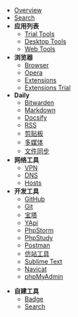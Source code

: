 * [Overview](os/tools/)
* [Search](os/tools/search.md)
* **应用列表**
  * [Trial Tools](os/tools/app-trial.md)
  * [Desktop Tools](os/tools/app-list.md)
  * [Web Tools](os/tools/web-app.md "在线工具")
* **浏览器**
  * [Browser](os/tools/browser.md "浏览器")
  * [Opera](os/tools/opera.md)
  * [Extensions](os/tools/browser-extensions.md "浏览器扩展程序")
  * [Extensions Trial](os/tools/browser-extensions-trial.md)
* **Daily**
  * [Bitwarden](os/tools/bitwarden.md)
  * [Markdown](os/tools/markdown.md)
  * [Docsify](os/tools/docsify.md)
  * [RSS](os/tools/rss.md)
  * [剪贴板](os/tools/clipboard.md)
  * [多媒体](os/tools/multimedia.md)
  * [文件同步](os/tools/file-sync.md)
* **网络工具**
  * [VPN](os/tools/vpn.md "科学上网")
  * [DNS](essential/dns.md)
  * [Hosts](os/tools/hosts.md "Hosts")
* **开发工具**
  * [GitHub](os/tools/github.md)
  * [Git](os/tools/git.md)
  * [宝塔](os/tools/bt.md "宝塔")
  * [YApi](os/tools/yapi.md "API 文档工具 - YApi")
  * [PhpStorm](os/tools/phpstorm.md "JetBrains系列编辑器 - Phpstorm")
  * [PhpStudy](os/tools/phpstudy.md)
  * [Postman](os/tools/postman.md)
  * [仿站工具](os/tools/webpage-downloader.md "仿站工具")
  * [Sublime Text](os/tools/sublime-text.md)
  * [Navicat](os/tools/navicat.md)
  * [phpMyAdmin](os/tools/phpmyadmin.md)
- **自建工具**
  - [Badge](os/tools/custom-badge.md)
  - [Search](os/tools/custom-search.md)

